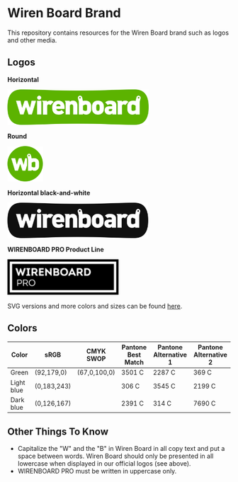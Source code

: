 # Wiren Board Brand

This repository contains resources for the Wiren Board brand such as logos and other media.

## Logos

**Horizontal**

<img src="/logos/logo-horizontal.png" alt="Wiren Board Logo Horizontal" height="80" />

**Round**

<img src="/logos/logo-round.png" alt="Wiren Board Logo Round" height="80" />

**Horizontal black-and-white**

<img src="/logos/logo-horizontal-bw.png" alt="Wiren Board Logo Horizontal black-and-white" height="80" />

**WIRENBOARD PRO Product Line**

<img src="/logos/WIRENBOARD-PRO-logo-filled.png" alt="WIRENBOARD PRO Logo filled" height="80" />

SVG versions and more colors and sizes can be found [here](/logos).

## Colors

| Color      | sRGB        | CMYK SWOP    | Pantone Best Match | Pantone Alternative 1 | Pantone Alternative 2 |
|------------|-------------|--------------|--------------------|-----------------------|-----------------------|
| Green      | (92,179,0)  | (67,0,100,0) | 3501 C             | 2287 C                | 369 C                 |
| Light blue | (0,183,243) |              | 306 C              | 3545 C                | 2199 C                |
| Dark blue  | (0,126,167) |              | 2391 C             | 314 C                 | 7690 C                |

## Other Things To Know

- Capitalize the "W" and the "B" in Wiren Board in all copy text and put a space between words. Wiren Board should only be presented in all lowercase when displayed in our official logos (see above).
- WIRENBOARD PRO must be written in uppercase only.
